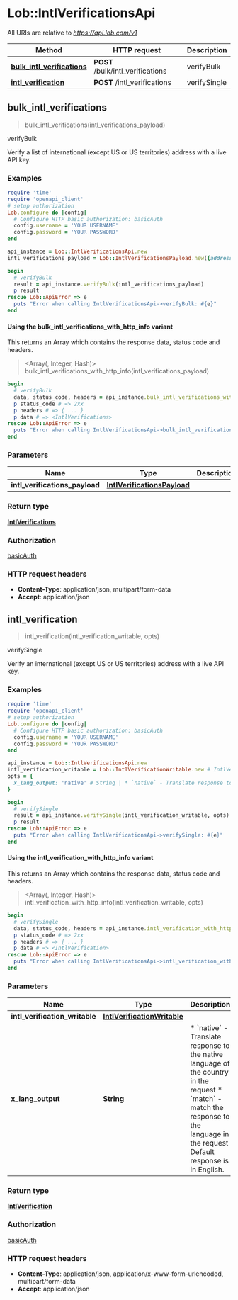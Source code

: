 # Lob::IntlVerificationsApi

All URIs are relative to *https://api.lob.com/v1*

| Method | HTTP request | Description |
| ------ | ------------ | ----------- |
| [**bulk_intl_verifications**](IntlVerificationsApi.md#bulk_intl_verifications) | **POST** /bulk/intl_verifications | verifyBulk |
| [**intl_verification**](IntlVerificationsApi.md#intl_verification) | **POST** /intl_verifications | verifySingle |


## bulk_intl_verifications

> <IntlVerifications> bulk_intl_verifications(intl_verifications_payload)

verifyBulk

Verify a list of international (except US or US territories) address with a live API key.

### Examples

```ruby
require 'time'
require 'openapi_client'
# setup authorization
Lob.configure do |config|
  # Configure HTTP basic authorization: basicAuth
  config.username = 'YOUR USERNAME'
  config.password = 'YOUR PASSWORD'
end

api_instance = Lob::IntlVerificationsApi.new
intl_verifications_payload = Lob::IntlVerificationsPayload.new({addresses: [Lob::MultipleComponentsIntl.new({primary_line: 'primary_line_example', country: Lob::CountryExtended::AD})]}) # IntlVerificationsPayload | 

begin
  # verifyBulk
  result = api_instance.verifyBulk(intl_verifications_payload)
  p result
rescue Lob::ApiError => e
  puts "Error when calling IntlVerificationsApi->verifyBulk: #{e}"
end
```

#### Using the bulk_intl_verifications_with_http_info variant

This returns an Array which contains the response data, status code and headers.

> <Array(<IntlVerifications>, Integer, Hash)> bulk_intl_verifications_with_http_info(intl_verifications_payload)

```ruby
begin
  # verifyBulk
  data, status_code, headers = api_instance.bulk_intl_verifications_with_http_info(intl_verifications_payload)
  p status_code # => 2xx
  p headers # => { ... }
  p data # => <IntlVerifications>
rescue Lob::ApiError => e
  puts "Error when calling IntlVerificationsApi->bulk_intl_verifications_with_http_info: #{e}"
end
```

### Parameters

| Name | Type | Description | Notes |
| ---- | ---- | ----------- | ----- |
| **intl_verifications_payload** | [**IntlVerificationsPayload**](IntlVerificationsPayload.md) |  |  |

### Return type

[**IntlVerifications**](IntlVerifications.md)

### Authorization

[basicAuth](../README.md#basicAuth)

### HTTP request headers

- **Content-Type**: application/json, multipart/form-data
- **Accept**: application/json


## intl_verification

> <IntlVerification> intl_verification(intl_verification_writable, opts)

verifySingle

Verify an international (except US or US territories) address with a live API key.

### Examples

```ruby
require 'time'
require 'openapi_client'
# setup authorization
Lob.configure do |config|
  # Configure HTTP basic authorization: basicAuth
  config.username = 'YOUR USERNAME'
  config.password = 'YOUR PASSWORD'
end

api_instance = Lob::IntlVerificationsApi.new
intl_verification_writable = Lob::IntlVerificationWritable.new # IntlVerificationWritable | 
opts = {
  x_lang_output: 'native' # String | * `native` - Translate response to the native language of the country in the request * `match` - match the response to the language in the request  Default response is in English. 
}

begin
  # verifySingle
  result = api_instance.verifySingle(intl_verification_writable, opts)
  p result
rescue Lob::ApiError => e
  puts "Error when calling IntlVerificationsApi->verifySingle: #{e}"
end
```

#### Using the intl_verification_with_http_info variant

This returns an Array which contains the response data, status code and headers.

> <Array(<IntlVerification>, Integer, Hash)> intl_verification_with_http_info(intl_verification_writable, opts)

```ruby
begin
  # verifySingle
  data, status_code, headers = api_instance.intl_verification_with_http_info(intl_verification_writable, opts)
  p status_code # => 2xx
  p headers # => { ... }
  p data # => <IntlVerification>
rescue Lob::ApiError => e
  puts "Error when calling IntlVerificationsApi->intl_verification_with_http_info: #{e}"
end
```

### Parameters

| Name | Type | Description | Notes |
| ---- | ---- | ----------- | ----- |
| **intl_verification_writable** | [**IntlVerificationWritable**](IntlVerificationWritable.md) |  |  |
| **x_lang_output** | **String** | * &#x60;native&#x60; - Translate response to the native language of the country in the request * &#x60;match&#x60; - match the response to the language in the request  Default response is in English.  | [optional] |

### Return type

[**IntlVerification**](IntlVerification.md)

### Authorization

[basicAuth](../README.md#basicAuth)

### HTTP request headers

- **Content-Type**: application/json, application/x-www-form-urlencoded, multipart/form-data
- **Accept**: application/json


